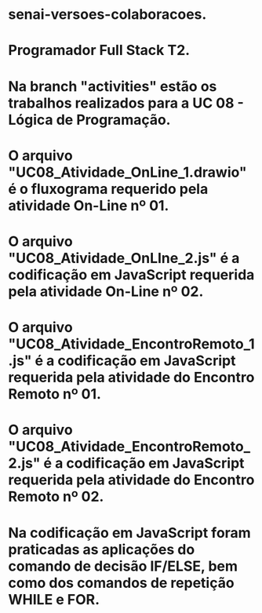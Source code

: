# senai-versoes-colaboracoes.
# Programador Full Stack T2.
# Na branch "activities" estão os trabalhos realizados para a UC 08 - Lógica de Programação.
# O arquivo "UC08_Atividade_OnLine_1.drawio" é o fluxograma requerido pela atividade On-Line nº 01.
# O arquivo "UC08_Atividade_OnLIne_2.js" é a codificação em JavaScript requerida pela atividade On-Line nº 02.
# O arquivo "UC08_Atividade_EncontroRemoto_1.js" é a codificação em JavaScript requerida pela atividade do Encontro Remoto nº 01.
# O arquivo "UC08_Atividade_EncontroRemoto_2.js" é a codificação em JavaScript requerida pela atividade do Encontro Remoto nº 02.
# Na codificação em JavaScript foram praticadas as aplicações do comando de decisão IF/ELSE, bem como dos comandos de repetição WHILE e FOR.
